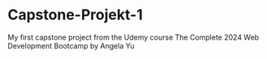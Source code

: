 # Capstone-Projekt-1
My first capstone project from the Udemy course The Complete 2024 Web Development Bootcamp by Angela Yu
